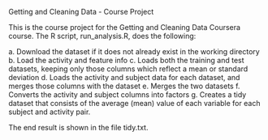 Getting and Cleaning Data - Course Project

This is the course project for the Getting and Cleaning Data Coursera course. The R script, run_analysis.R, does the following:

a. Download the dataset if it does not already exist in the working directory
b. Load the activity and feature info
c. Loads both the training and test datasets, keeping only those columns which reflect a mean or standard deviation
d. Loads the activity and subject data for each dataset, and merges those columns with the dataset
e. Merges the two datasets
f. Converts the activity and subject columns into factors
g. Creates a tidy dataset that consists of the average (mean) value of each variable for each subject and activity pair.

The end result is shown in the file tidy.txt.
